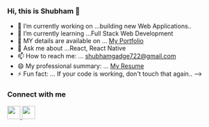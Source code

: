 ### Hi, this is Shubham 👋

- 🔭 I’m currently working on ...building new Web Applications..
- 🌱 I’m currently learning ...Full Stack Web Development
- 👯 MY details are available on ... [My Portfolio](https://portfolio-shubham-gadge.herokuapp.com/)
- 💬 Ask me about ...React, React Native
- 📫 How to reach me: ... shubhamgadge722@gmail.com
- 😄 My professional summary: ... [My Resume](https://drive.google.com/drive/folders/1NSfX9-Ppo6qJUr_1jegnWQkJZuob2TIx)
- ⚡ Fun fact: ... If your code is working, don't touch that again..
-->

### Connect with me
<div>
<a href="mailto:shubhamgadge722@gmail.com">
   <img src="https://cdn1.iconfinder.com/data/icons/google-new-logos-1/32/gmail_new_logo-512.png" alt="" width="30" height="30"/>
</a>
<a href="https://www.linkedin.com/in/shubham-gadge-aa6b3417b?lipi=urn%3Ali%3Apage%3Ad_flagship3_profile_view_base_contact_details%3BQOWN23%2BkS4ShlFlUWVj7PQ%3D%3D">
   <img src="https://cdn-icons-png.flaticon.com/512/174/174857.png" alt="" width="30" height="30" marginRight="10"/>
</a>
<div>   
